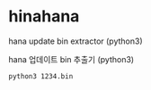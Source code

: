 # hinahana
hana update bin extractor (python3)

hana 업데이트 bin 추출기 (python3)

<pre><code>python3 1234.bin</code></pre>
